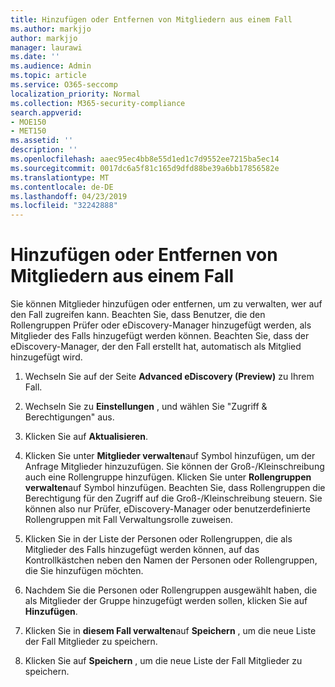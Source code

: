 ```yaml
---
title: Hinzufügen oder Entfernen von Mitgliedern aus einem Fall
ms.author: markjjo
author: markjjo
manager: laurawi
ms.date: ''
ms.audience: Admin
ms.topic: article
ms.service: O365-seccomp
localization_priority: Normal
ms.collection: M365-security-compliance
search.appverid:
- MOE150
- MET150
ms.assetid: ''
description: ''
ms.openlocfilehash: aaec95ec4bb8e55d1ed1c7d9552ee7215ba5ec14
ms.sourcegitcommit: 0017dc6a5f81c165d9dfd88be39a6bb17856582e
ms.translationtype: MT
ms.contentlocale: de-DE
ms.lasthandoff: 04/23/2019
ms.locfileid: "32242888"
---
```

# <a name="add-or-remove-members-from-a-case"></a>Hinzufügen oder Entfernen von Mitgliedern aus einem Fall

Sie können Mitglieder hinzufügen oder entfernen, um zu verwalten, wer auf den Fall zugreifen kann. Beachten Sie, dass Benutzer, die den Rollengruppen Prüfer oder eDiscovery-Manager hinzugefügt werden, als Mitglieder des Falls hinzugefügt werden können. Beachten Sie, dass der eDiscovery-Manager, der den Fall erstellt hat, automatisch als Mitglied hinzugefügt wird.

1. Wechseln Sie auf der Seite **Advanced eDiscovery (Preview)** zu Ihrem Fall.

2. Wechseln Sie zu **Einstellungen** , und wählen Sie "Zugriff & Berechtigungen" aus.
 
3. Klicken Sie auf **Aktualisieren**.
 
4. Klicken Sie unter **Mitglieder verwalten**auf Symbol hinzufügen, um der Anfrage Mitglieder hinzuzufügen. Sie können der Groß-/Kleinschreibung auch eine Rollengruppe hinzufügen. Klicken Sie unter **Rollengruppen verwalten**auf Symbol hinzufügen. 
    Beachten Sie, dass Rollengruppen die Berechtigung für den Zugriff auf die Groß-/Kleinschreibung steuern. Sie können also nur Prüfer, eDiscovery-Manager oder benutzerdefinierte Rollengruppen mit Fall Verwaltungsrolle zuweisen.
 
5. Klicken Sie in der Liste der Personen oder Rollengruppen, die als Mitglieder des Falls hinzugefügt werden können, auf das Kontrollkästchen neben den Namen der Personen oder Rollengruppen, die Sie hinzufügen möchten.

6. Nachdem Sie die Personen oder Rollengruppen ausgewählt haben, die als Mitglieder der Gruppe hinzugefügt werden sollen, klicken Sie auf **Hinzufügen**.

7. Klicken Sie in **diesem Fall verwalten**auf **Speichern** , um die neue Liste der Fall Mitglieder zu speichern.

8. Klicken Sie auf **Speichern** , um die neue Liste der Fall Mitglieder zu speichern.

